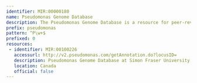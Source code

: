 ```yaml
---
identifier: MIR:00000180
name: Pseudomonas Genome Database
description: The Pseudomonas Genome Database is a resource for peer-reviewed, continually updated annotation for all Pseudomonas species. It includes gene and protein sequence information, as well as regulation and predicted function and annotation.
prefix: pseudomonas
pattern: ^P\w+$
prefixed: 0
resources:
 - identifier: MIR:00100226
   accessurl: http://v2.pseudomonas.com/getAnnotation.do?locusID=
   description: Pseudomonas Genome Database at Simon Fraser University
   location: Canada
   official: false
---
```

